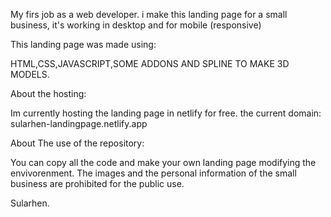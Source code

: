 My firs job as a web developer. i make this landing page for a small business, it's working in desktop and for mobile (responsive)

This landing page was made using:

HTML,CSS,JAVASCRIPT,SOME ADDONS AND SPLINE TO MAKE 3D MODELS.

About the hosting:

Im currently hosting the landing page in netlify for free.
the current domain: sularhen-landingpage.netlify.app

About The use of the repository:

You can copy all the code and make your own landing page modifying the envivorenment.
The images and the personal information of the small business are prohibited for the 
public use.

Sularhen.
